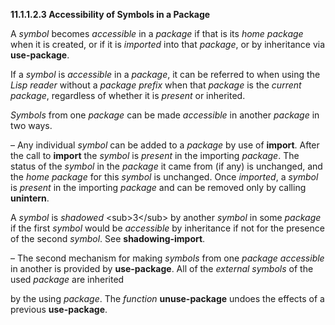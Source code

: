 **11.1.1.2.3 Accessibility of Symbols in a Package** 

A *symbol* becomes *accessible* in a *package* if that is its *home package* when it is created, or if it is *imported* into that *package*, or by inheritance via **use-package**. 

If a *symbol* is *accessible* in a *package*, it can be referred to when using the *Lisp reader* without a *package prefix* when that *package* is the *current package*, regardless of whether it is *present* or inherited. 

*Symbols* from one *package* can be made *accessible* in another *package* in two ways. 

– Any individual *symbol* can be added to a *package* by use of **import**. After the call to **import** the *symbol* is *present* in the importing *package*. The status of the *symbol* in the *package* it came from (if any) is unchanged, and the *home package* for this *symbol* is unchanged. Once *imported*, a *symbol* is *present* in the importing *package* and can be removed only by calling **unintern**. 

A *symbol* is *shadowed* \<sub\>3\</sub\> by another *symbol* in some *package* if the first *symbol* would be *accessible* by inheritance if not for the presence of the second *symbol*. See **shadowing-import**. 

– The second mechanism for making *symbols* from one *package accessible* in another is provided by **use-package**. All of the *external symbols* of the used *package* are inherited 



 

 

by the using *package*. The *function* **unuse-package** undoes the effects of a previous **use-package**. 

